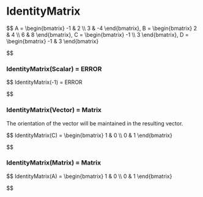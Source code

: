 # IdentityMatrix


$$
A = \begin{bmatrix}
    -1 & 2          \\\\
    3 & -4
\end{bmatrix}, 
B = \begin{bmatrix}
    2 & 4          \\\\
    6 & 8
\end{bmatrix}, 
C = \begin{bmatrix}
    -1 \\\\
    3
\end{bmatrix}, 
D = \begin{bmatrix}
    -1 & 3
\end{bmatrix}

$$

### IdentityMatrix(Scalar) = ERROR


$$
IdentityMatrix(-1) = ERROR

$$

### IdentityMatrix(Vector) = Matrix

The orientation of the vector will be maintained in the resulting vector.


$$
IdentityMatrix(C) = \begin{bmatrix}
    1 & 0 \\\\
    0 & 1
\end{bmatrix}

$$

### IdentityMatrix(Matrix) = Matrix


$$
IdentityMatrix(A) = \begin{bmatrix}
    1 & 0 \\\\
    0 & 1
\end{bmatrix}

$$
